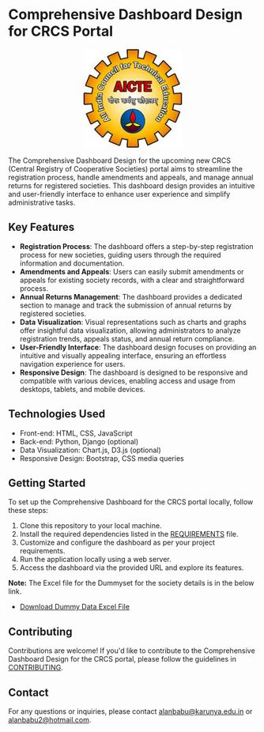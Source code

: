 # Comprehensive Dashboard Design for CRCS Portal

<p align="center">
  <a href="https://www.aicte-india.org/" target="_blank" >
    <img src="aicte_icon.png" alt="All India Council For Technical Education" width="200">
  </a>
</p>


The Comprehensive Dashboard Design for the upcoming new CRCS (Central Registry of Cooperative Societies) portal aims to streamline the registration process, handle amendments and appeals, and manage annual returns for registered societies. This dashboard design provides an intuitive and user-friendly interface to enhance user experience and simplify administrative tasks.

## Key Features

- **Registration Process**: The dashboard offers a step-by-step registration process for new societies, guiding users through the required information and documentation.
- **Amendments and Appeals**: Users can easily submit amendments or appeals for existing society records, with a clear and straightforward process.
- **Annual Returns Management**: The dashboard provides a dedicated section to manage and track the submission of annual returns by registered societies.
- **Data Visualization**: Visual representations such as charts and graphs offer insightful data visualization, allowing administrators to analyze registration trends, appeals status, and annual return compliance.
- **User-Friendly Interface**: The dashboard design focuses on providing an intuitive and visually appealing interface, ensuring an effortless navigation experience for users.
- **Responsive Design**: The dashboard is designed to be responsive and compatible with various devices, enabling access and usage from desktops, tablets, and mobile devices.

## Technologies Used

- Front-end: HTML, CSS, JavaScript
- Back-end: Python, Django (optional)
- Data Visualization: Chart.js, D3.js (optional)
- Responsive Design: Bootstrap, CSS media queries

## Getting Started

To set up the Comprehensive Dashboard for the CRCS portal locally, follow these steps:

1. Clone this repository to your local machine.
2. Install the required dependencies listed in the [REQUIREMENTS](REQUIREMENTS) file.
3. Customize and configure the dashboard as per your project requirements.
4. Run the application locally using a web server.
5. Access the dashboard via the provided URL and explore its features.

**Note:** The Excel file for the Dummyset for the society details is in the below link.
- [Download Dummy Data Excel File](https://docs.google.com/spreadsheets/d/1-in1Gxr0FX9-ZxfoJHw6UUVM_HQHLa2A/edit#gid=1581958493)


## Contributing

Contributions are welcome! If you'd like to contribute to the Comprehensive Dashboard Design for the CRCS portal, please follow the guidelines in [CONTRIBUTING](CONTRIBUTING).

## Contact

For any questions or inquiries, please contact alanbabu@karunya.edu.in or alanbabu2@hotmail.com.


